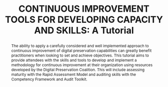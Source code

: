 ---
abstract: The ability to apply a carefully considered and well implemented approach
  to continuous improvement of digital preservation capabilities can greatly benefit
  practitioners when looking to set and achieve objectives. This tutorial aims to
  provide attendees with the skills and tools to develop and implement a methodology
  for continuous improvement at their organization using resources developed by the
  Digital Preservation Coalition. This will include assessing maturity with the Rapid
  Assessment Model and auditing skills with the Competency Framework and Audit Toolkit.
creators:
- McMeekin, Sharon
- Mitcham, Jenny
- Currie, Amy
date: null
document_url: https://www.ideals.illinois.edu/items/128259/bitstreams/428883/data.pdf
grand_parent: iPRES
institutions: []
keywords:
- maturity modelling
- skills
- good practice
- continuous development
- benchmarking
landing_page_url: https://hdl.handle.net/2142/121055
language: eng
layout: publication
license: CC-BY 4.0 International
notes_url: null
parent: iPRES 2023
publication_type: paper
size: null
slides_url: null
source_name: iPRES
stream_url: null
title: 'CONTINUOUS IMPROVEMENT TOOLS FOR DEVELOPING CAPACITY AND SKILLS: A Tutorial'
year: 2023
---